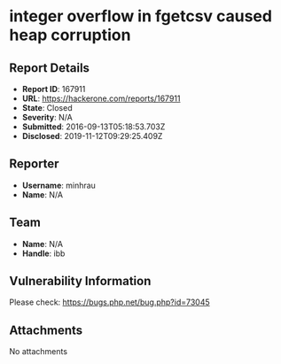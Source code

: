 # integer overflow in fgetcsv caused heap corruption

## Report Details
- **Report ID**: 167911
- **URL**: https://hackerone.com/reports/167911
- **State**: Closed
- **Severity**: N/A
- **Submitted**: 2016-09-13T05:18:53.703Z
- **Disclosed**: 2019-11-12T09:29:25.409Z

## Reporter
- **Username**: minhrau
- **Name**: N/A

## Team
- **Name**: N/A
- **Handle**: ibb

## Vulnerability Information
Please check: https://bugs.php.net/bug.php?id=73045

## Attachments
No attachments
